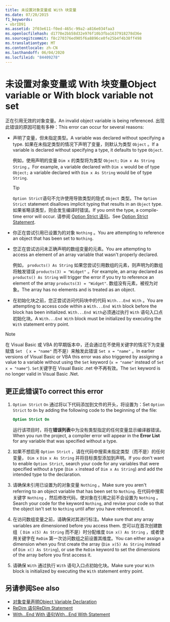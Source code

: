 ```yaml
---
title: 未设置对象变量或 With 块变量
ms.date: 07/20/2015
f1_keywords:
- vbrID91
ms.assetid: 2f03e611-f0ed-465c-99a2-a816e034faa3
ms.openlocfilehash: d1778e2bb58d32e976f10b3fba1637918278d36e
ms.sourcegitcommit: f8c270376ed905f6a8896ce0fe25b4f4b38ff498
ms.translationtype: MT
ms.contentlocale: zh-CN
ms.lasthandoff: 06/04/2020
ms.locfileid: "84409278"
---
```

# <a name="object-variable-or-with-block-variable-not-set"></a><span data-ttu-id="a4538-102">未设置对象变量或 With 块变量</span><span class="sxs-lookup"><span data-stu-id="a4538-102">Object variable or With block variable not set</span></span>
<span data-ttu-id="a4538-103">正在引用无效的对象变量。</span><span class="sxs-lookup"><span data-stu-id="a4538-103">An invalid object variable is being referenced.</span></span>   <span data-ttu-id="a4538-104">出现此错误的原因可能有多种：</span><span class="sxs-lookup"><span data-stu-id="a4538-104">This error can occur for several reasons:</span></span>

- <span data-ttu-id="a4538-105">声明了变量，但未指定类型。</span><span class="sxs-lookup"><span data-stu-id="a4538-105">A variable was declared without specifying a type.</span></span> <span data-ttu-id="a4538-106">如果在未指定类型的情况下声明了变量，则默认为类型 `Object` 。</span><span class="sxs-lookup"><span data-stu-id="a4538-106">If a variable is declared without specifying a type, it defaults to type `Object`.</span></span>

    <span data-ttu-id="a4538-107">例如，使用声明的变量 `Dim x` 的类型将为类型 `Object;` `Dim x As String` `String` 。</span><span class="sxs-lookup"><span data-stu-id="a4538-107">For example, a variable declared with `Dim x` would be of type `Object;` a variable declared with `Dim x As String` would be of type `String`.</span></span>

    > [!TIP]
    > <span data-ttu-id="a4538-108">`Option Strict`语句不允许使用导致类型的隐式 `Object` 类型。</span><span class="sxs-lookup"><span data-stu-id="a4538-108">The `Option Strict` statement disallows implicit typing that results in an `Object` type.</span></span> <span data-ttu-id="a4538-109">如果省略该类型，则会发生编译时错误。</span><span class="sxs-lookup"><span data-stu-id="a4538-109">If you omit the type, a compile-time error will occur.</span></span> <span data-ttu-id="a4538-110">请参阅 [Option Strict 语句](../statements/option-strict-statement.md)。</span><span class="sxs-lookup"><span data-stu-id="a4538-110">See [Option Strict Statement](../statements/option-strict-statement.md).</span></span>

- <span data-ttu-id="a4538-111">你正在尝试引用已设置为的对象 `Nothing` 。</span><span class="sxs-lookup"><span data-stu-id="a4538-111">You are attempting to reference an object that has been set to `Nothing`.</span></span>

- <span data-ttu-id="a4538-112">您正在尝试访问未正确声明的数组变量的元素。</span><span class="sxs-lookup"><span data-stu-id="a4538-112">You are attempting to access an element of an array variable that wasn't properly declared.</span></span>

    <span data-ttu-id="a4538-113">例如， `products() As String` 如果您尝试引用数组的元素，则声明为的数组将触发错误 `products(3) = "Widget"` 。</span><span class="sxs-lookup"><span data-stu-id="a4538-113">For example, an array declared as `products() As String` will trigger the error if you try to reference an element of the array `products(3) = "Widget"`.</span></span> <span data-ttu-id="a4538-114">数组没有元素，被视为对象。</span><span class="sxs-lookup"><span data-stu-id="a4538-114">The array has no elements and is treated as an object.</span></span>

- <span data-ttu-id="a4538-115">在初始化块之前，您正尝试访问代码块中的代码 `With...End With` 。</span><span class="sxs-lookup"><span data-stu-id="a4538-115">You are attempting to access code within a `With...End With` block before the block has been initialized.</span></span>   <span data-ttu-id="a4538-116">`With...End With`必须通过执行 `With` 语句入口点初始化块。</span><span class="sxs-lookup"><span data-stu-id="a4538-116">A `With...End With` block must be initialized by executing the `With` statement entry point.</span></span>

> [!NOTE]
> <span data-ttu-id="a4538-117">在 Visual Basic 或 VBA 的早期版本中，还会通过在不使用关键字的情况下为变量赋值 `Set` （ `x = "name"` 而不是）来触发此错误 `Set x = "name"` 。</span><span class="sxs-lookup"><span data-stu-id="a4538-117">In earlier versions of Visual Basic or VBA this error was also triggered by assigning a value to a variable without using the `Set` keyword (`x = "name"` instead of `Set x = "name"`).</span></span> <span data-ttu-id="a4538-118">`Set`关键字在 Visual Basic .net 中不再有效。</span><span class="sxs-lookup"><span data-stu-id="a4538-118">The `Set` keyword is no longer valid in Visual Basic .Net.</span></span>

## <a name="to-correct-this-error"></a><span data-ttu-id="a4538-119">更正此错误</span><span class="sxs-lookup"><span data-stu-id="a4538-119">To correct this error</span></span>

1. <span data-ttu-id="a4538-120">`Option Strict` `On` 通过将以下代码添加到文件的开头，将设置为：</span><span class="sxs-lookup"><span data-stu-id="a4538-120">Set `Option Strict` to `On` by adding the following code to the beginning of the file:</span></span>

    ```vb
    Option Strict On
    ```

    <span data-ttu-id="a4538-121">运行该项目时，将在**错误列表**中为没有类型指定的任何变量显示编译器错误。</span><span class="sxs-lookup"><span data-stu-id="a4538-121">When you run the project, a compiler error will appear in the **Error List** for any variable that was specified without a type.</span></span>

2. <span data-ttu-id="a4538-122">如果不想启用 `Option Strict` ，请在代码中搜索未指定类型（而不是）的任何变量， `Dim x` `Dim x As String` 并将目标类型添加到声明。</span><span class="sxs-lookup"><span data-stu-id="a4538-122">If you don't want to enable `Option Strict`, search your code for any variables that were specified without a type (`Dim x` instead of `Dim x As String`) and add the intended type to the declaration.</span></span>

3. <span data-ttu-id="a4538-123">请确保未引用已设置为的对象变量 `Nothing` 。</span><span class="sxs-lookup"><span data-stu-id="a4538-123">Make sure you aren't referring to  an object variable that has been set to `Nothing`.</span></span>  <span data-ttu-id="a4538-124">在代码中搜索关键字 `Nothing` ，然后修改代码，使对象在引用之前不会设置为 `Nothing` 。</span><span class="sxs-lookup"><span data-stu-id="a4538-124">Search your code for the keyword `Nothing`, and revise your code so that the object isn't set to `Nothing` until after you have referenced it.</span></span>

4. <span data-ttu-id="a4538-125">在访问数组变量之前，请确保对其进行标注。</span><span class="sxs-lookup"><span data-stu-id="a4538-125">Make sure that any array  variables are dimensioned before you access them.</span></span> <span data-ttu-id="a4538-126">您可以在首次创建数组（ `Dim x(5) As String` 而不是）时分配维度 `Dim x() As String` ，或者使用关键字在 `ReDim` 第一次访问数组之前设置其维度。</span><span class="sxs-lookup"><span data-stu-id="a4538-126">You can either assign a dimension when you first create the array (`Dim x(5) As String` instead of `Dim x() As String`), or use the `ReDim` keyword to set the dimensions of the array before you first access it.</span></span>

5. <span data-ttu-id="a4538-127">请确保 `With` 通过执行 `With` 语句入口点初始化块。</span><span class="sxs-lookup"><span data-stu-id="a4538-127">Make sure your `With` block is initialized by executing the `With` statement entry point.</span></span>

## <a name="see-also"></a><span data-ttu-id="a4538-128">另请参阅</span><span class="sxs-lookup"><span data-stu-id="a4538-128">See also</span></span>

- [<span data-ttu-id="a4538-129">对象变量声明</span><span class="sxs-lookup"><span data-stu-id="a4538-129">Object Variable Declaration</span></span>](../../programming-guide/language-features/variables/object-variable-declaration.md)
- [<span data-ttu-id="a4538-130">ReDim 语句</span><span class="sxs-lookup"><span data-stu-id="a4538-130">ReDim Statement</span></span>](../statements/redim-statement.md)
- [<span data-ttu-id="a4538-131">With...End With 语句</span><span class="sxs-lookup"><span data-stu-id="a4538-131">With...End With Statement</span></span>](../statements/with-end-with-statement.md)
